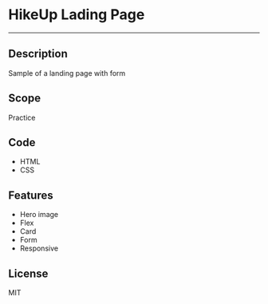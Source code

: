 # HikeUp Lading Page
***

## Description
Sample of a landing page with form

## Scope
Practice

## Code
* HTML 
* CSS

## Features
* Hero image
* Flex
* Card
* Form
* Responsive

## License
MIT
